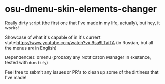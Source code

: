 # osu-dmenu-skin-elements-changer
Really dirty script (the first one that I've made in my life, actually), but hey, it works! 


Showcase of what it's capable of in it's current state:https://www.youtube.com/watch?v=i9sa8LTaiTA (in Russian, but all the menus are in English)

Dependencies:
dmenu
(probably any Notification Manager in existence, tested with `dunstify`)

Feel free to submit any issues or PR's to clean up some of the dirtiness that I've made!
